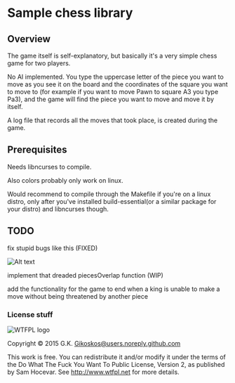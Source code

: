 # Sample chess library
## Overview

The game itself is self-explanatory, but basically it's a very simple chess game for two players.

No AI implemented. You type the uppercase letter of the piece you want to move as you see it on the board and the coordinates of the square you want to move to (for example if you want to move Pawn to square A3 you type Pa3), and the game will find the piece you want to move and move it by itself.

A log file that records all the moves that took place, is created during the game.


## Prerequisites

Needs libncurses to compile.

Also colors probably only work on linux.

Would recommend to compile through the Makefile if you're on a linux distro, only after you've installed build-essential(or a similar package for your distro) and libncurses though.

## TODO

fix stupid bugs like this (FIXED)

![Alt text](http://i.imgur.com/u7DMUjg.png)

implement that dreaded piecesOverlap function (WIP)

add the functionality for the game to end when a king is unable to make a move without being threatened by another piece

### License stuff

![WTFPL logo](http://www.wtfpl.net/wp-content/uploads/2012/12/logo-220x1601.png)

Copyright © 2015 G.K. <Gikoskos@users.noreply.github.com>

This work is free. You can redistribute it and/or modify it under the
terms of the Do What The Fuck You Want To Public License, Version 2,
as published by Sam Hocevar. See http://www.wtfpl.net for more details.
